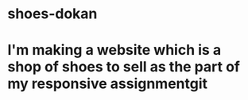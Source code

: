 # shoes-dokan
# I'm making a website which is a shop of shoes to sell as the part of my responsive assignmentgit